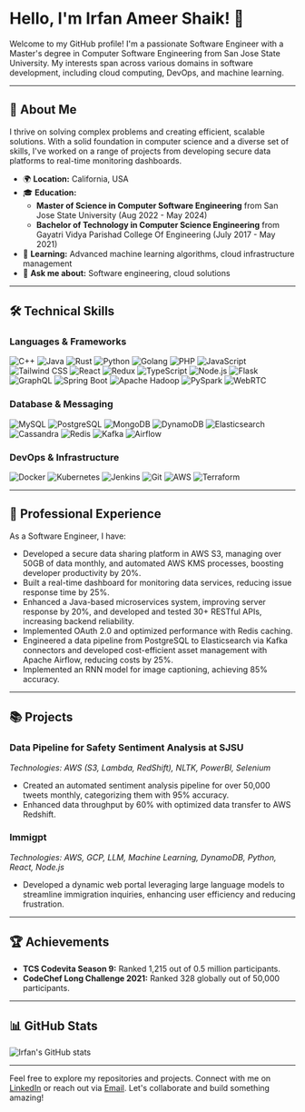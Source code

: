 # Hello, I'm Irfan Ameer Shaik! 👋

Welcome to my GitHub profile! I'm a passionate Software Engineer with a Master's degree in Computer Software Engineering from San Jose State University. My interests span across various domains in software development, including cloud computing, DevOps, and machine learning.

---

## 🚀 About Me

I thrive on solving complex problems and creating efficient, scalable solutions. With a solid foundation in computer science and a diverse set of skills, I've worked on a range of projects from developing secure data platforms to real-time monitoring dashboards.

- 🌍 **Location:** California, USA
- 🎓 **Education:** 
  - **Master of Science in Computer Software Engineering** from San Jose State University (Aug 2022 - May 2024)
  - **Bachelor of Technology in Computer Science Engineering** from Gayatri Vidya Parishad College Of Engineering (July 2017 - May 2021)
- 🌱 **Learning:** Advanced machine learning algorithms, cloud infrastructure management
- 💬 **Ask me about:** Software engineering, cloud solutions

---

## 🛠 Technical Skills

### Languages & Frameworks
![C++](https://img.shields.io/badge/-C++-00599C?style=flat&logo=c%2B%2B&logoColor=white)
![Java](https://img.shields.io/badge/-Java-007396?style=flat&logo=java&logoColor=white)
![Rust](https://img.shields.io/badge/-Rust-000000?style=flat&logo=rust&logoColor=white)
![Python](https://img.shields.io/badge/-Python-3776AB?style=flat&logo=python&logoColor=white)
![Golang](https://img.shields.io/badge/-Golang-00ADD8?style=flat&logo=go&logoColor=white)
![PHP](https://img.shields.io/badge/-PHP-777BB4?style=flat&logo=php&logoColor=white)
![JavaScript](https://img.shields.io/badge/-JavaScript-F7DF1E?style=flat&logo=javascript&logoColor=black)
![Tailwind CSS](https://img.shields.io/badge/-Tailwind%20CSS-38B2AC?style=flat&logo=tailwind-css&logoColor=white)
![React](https://img.shields.io/badge/-React-61DAFB?style=flat&logo=react&logoColor=black)
![Redux](https://img.shields.io/badge/-Redux-764ABC?style=flat&logo=redux&logoColor=white)
![TypeScript](https://img.shields.io/badge/-TypeScript-3178C6?style=flat&logo=typescript&logoColor=white)
![Node.js](https://img.shields.io/badge/-Node.js-339933?style=flat&logo=node.js&logoColor=white)
![Flask](https://img.shields.io/badge/-Flask-000000?style=flat&logo=flask&logoColor=white)
![GraphQL](https://img.shields.io/badge/-GraphQL-E10098?style=flat&logo=graphql&logoColor=white)
![Spring Boot](https://img.shields.io/badge/-Spring%20Boot-6DB33F?style=flat&logo=spring-boot&logoColor=white)
![Apache Hadoop](https://img.shields.io/badge/-Apache%20Hadoop-66CCFF?style=flat&logo=apache-hadoop&logoColor=black)
![PySpark](https://img.shields.io/badge/-PySpark-E25A1C?style=flat&logo=apachespark&logoColor=white)
![WebRTC](https://img.shields.io/badge/-WebRTC-333333?style=flat&logo=webrtc&logoColor=white)

### Database & Messaging
![MySQL](https://img.shields.io/badge/-MySQL-4479A1?style=flat&logo=mysql&logoColor=white)
![PostgreSQL](https://img.shields.io/badge/-PostgreSQL-336791?style=flat&logo=postgresql&logoColor=white)
![MongoDB](https://img.shields.io/badge/-MongoDB-47A248?style=flat&logo=mongodb&logoColor=white)
![DynamoDB](https://img.shields.io/badge/-DynamoDB-4053D6?style=flat&logo=amazondynamodb&logoColor=white)
![Elasticsearch](https://img.shields.io/badge/-Elasticsearch-005571?style=flat&logo=elasticsearch&logoColor=white)
![Cassandra](https://img.shields.io/badge/-Cassandra-1287B1?style=flat&logo=apache-cassandra&logoColor=white)
![Redis](https://img.shields.io/badge/-Redis-DC382D?style=flat&logo=redis&logoColor=white)
![Kafka](https://img.shields.io/badge/-Kafka-231F20?style=flat&logo=apache-kafka&logoColor=white)
![Airflow](https://img.shields.io/badge/-Airflow-017CEE?style=flat&logo=apache-airflow&logoColor=white)

### DevOps & Infrastructure
![Docker](https://img.shields.io/badge/-Docker-2496ED?style=flat&logo=docker&logoColor=white)
![Kubernetes](https://img.shields.io/badge/-Kubernetes-326CE5?style=flat&logo=kubernetes&logoColor=white)
![Jenkins](https://img.shields.io/badge/-Jenkins-D24939?style=flat&logo=jenkins&logoColor=white)
![Git](https://img.shields.io/badge/-Git-F05032?style=flat&logo=git&logoColor=white)
![AWS](https://img.shields.io/badge/-AWS-232F3E?style=flat&logo=amazon-aws&logoColor=white)
![Terraform](https://img.shields.io/badge/-Terraform-623CE4?style=flat&logo=terraform&logoColor=white)

---

## 💼 Professional Experience

As a Software Engineer, I have:

- Developed a secure data sharing platform in AWS S3, managing over 50GB of data monthly, and automated AWS KMS processes, boosting developer productivity by 20%.
- Built a real-time dashboard for monitoring data services, reducing issue response time by 25%.
- Enhanced a Java-based microservices system, improving server response by 20%, and developed and tested 30+ RESTful APIs, increasing backend reliability.
- Implemented OAuth 2.0 and optimized performance with Redis caching.
- Engineered a data pipeline from PostgreSQL to Elasticsearch via Kafka connectors and developed cost-efficient asset management with Apache Airflow, reducing costs by 25%.
- Implemented an RNN model for image captioning, achieving 85% accuracy.

---

## 📚 Projects

### Data Pipeline for Safety Sentiment Analysis at SJSU
*Technologies: AWS (S3, Lambda, RedShift), NLTK, PowerBI, Selenium*
- Created an automated sentiment analysis pipeline for over 50,000 tweets monthly, categorizing them with 95% accuracy.
- Enhanced data throughput by 60% with optimized data transfer to AWS Redshift.

### Immigpt
*Technologies: AWS, GCP, LLM, Machine Learning, DynamoDB, Python, React, Node.js*
- Developed a dynamic web portal leveraging large language models to streamline immigration inquiries, enhancing user efficiency and reducing frustration.

---

## 🏆 Achievements

- **TCS Codevita Season 9:** Ranked 1,215 out of 0.5 million participants.
- **CodeChef Long Challenge 2021:** Ranked 328 globally out of 50,000 participants.

---

## 📊 GitHub Stats

![Irfan's GitHub stats](https://github-readme-stats.vercel.app/api?username=016589729-sjsu&show_icons=true&theme=radical)

---

Feel free to explore my repositories and projects. Connect with me on [LinkedIn](https://www.linkedin.com/in/irfan-ameer-shaik/) or reach out via [Email](mailto:irfanameer.shaik@sjsu.edu). Let's collaborate and build something amazing!
